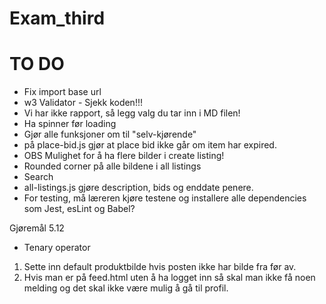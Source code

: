 # Exam_third

# TO DO

- Fix import base url
- w3 Validator - Sjekk koden!!!
- Vi har ikke rapport, så legg valg du tar inn i MD filen!
- Ha spinner før loading
- Gjør alle funksjoner om til "selv-kjørende"
- på place-bid.js gjør at place bid ikke går om item har expired.
- OBS Mulighet for å ha flere bilder i create listing!
- Rounded corner på alle bildene i all listings
- Search
- all-listings.js gjøre description, bids og enddate penere.
- For testing, må læreren kjøre testene og installere alle dependencies som Jest, esLint og Babel?

Gjøremål 5.12

- Tenary operator

1. Sette inn default produktbilde hvis posten ikke har bilde fra før av.
2. Hvis man er på feed.html uten å ha logget inn så skal man ikke få noen melding og det skal ikke være mulig å gå til profil.
